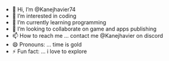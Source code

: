 - 👋 Hi, I’m @Kanejhavier74
- 👀 I’m interested in coding
- 🌱 I’m currently learning programming 
- 💞️ I’m looking to collaborate on game and apps publishing 
- 📫 How to reach me ... contact me @Kanejhavier on discord 
- 😄 Pronouns: ... time is gold
- ⚡ Fun fact: ... i love to explore 

<!---
Kanejhavier74/Kanejhavier74 is a ✨ special ✨ repository because its `README.md` (this file) appears on your GitHub profile.
You can click the Preview link to take a look at your changes.
--->
